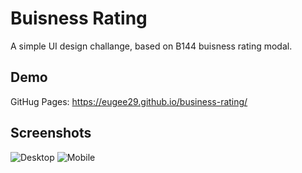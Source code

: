 # Buisness Rating

A simple UI design challange, based on B144 buisness rating modal.


## Demo

GitHug Pages: https://eugee29.github.io/business-rating/


## Screenshots

![Desktop]("assets/screenshots/desktop.png")
![Mobile]("assets/screenshots/mobile.png")
